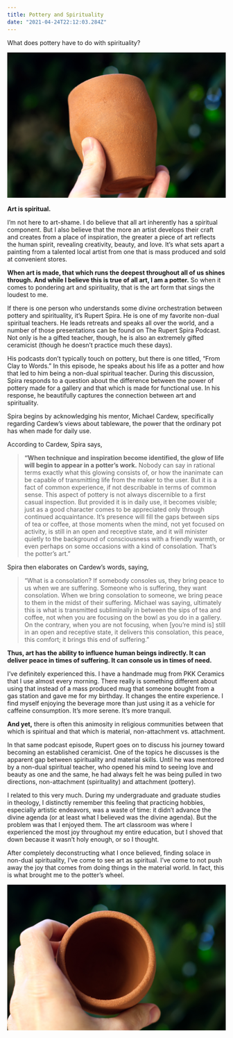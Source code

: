 ```yaml
---
title: Pottery and Spirituality
date: "2021-04-24T22:12:03.284Z"
---
```


What does pottery have to do with spirituality?

![A hand holding an unfired mug.](./pottery-spirituality-blog-1.jpg)

**Art is spiritual.**

I’m not here to art-shame. I do believe that all art inherently has a spiritual component. But I also believe that the more an artist develops their craft and creates from a place of inspiration, the greater a piece of art reflects the human spirit, revealing creativity, beauty, and love. It’s what sets apart a painting from a talented local artist from one that is mass produced and sold at convenient stores.

**When art is made, that which runs the deepest throughout all of us shines through. And while I believe this is true of all art, I am a potter.** So when it comes to pondering art and spirituality, that is the art form that sings the loudest to me.

If there is one person who understands some divine orchestration between pottery and spirituality, it’s Rupert Spira. He is one of my favorite non-dual spiritual teachers. He leads retreats and speaks all over the world, and a number of those presentations can be found on The Rupert Spira Podcast. Not only is he a gifted teacher, though, he is also an extremely gifted ceramicist (though he doesn’t practice much these days).

His podcasts don’t typically touch on pottery, but there is one titled, “From Clay to Words.” In this episode, he speaks about his life as a potter and how that led to him being a non-dual spiritual teacher. During this discussion, Spira responds to a question about the difference between the power of pottery made for a gallery and that which is made for functional use. In his response, he beautifully captures the connection between art and spirituality.

Spira begins by acknowledging his mentor, Michael Cardew, specifically regarding Cardew’s views about tableware, the power that the ordinary pot has when made for daily use.

According to Cardew, Spira says,

> **“When technique and inspiration become identified, the glow of life will begin to appear in a potter’s work.** Nobody can say in rational terms exactly what this glowing consists of, or how the inanimate can be capable of transmitting life from the maker to the user. But it is a fact of common experience, if not describable in terms of common sense. This aspect of pottery is not always discernible to a first casual inspection. But provided it is in daily use, it becomes visible; just as a good character comes to be appreciated only through continued acquaintance. It’s presence will fill the gaps between sips of tea or coffee, at those moments when the mind, not yet focused on activity, is still in an open and receptive state, and it will minister quietly to the background of consciousness with a friendly warmth, or even perhaps on some occasions with a kind of consolation. That’s the potter’s art.”

Spira then elaborates on Cardew’s words, saying,

> “What is a consolation? If somebody consoles us, they bring peace to us when we are suffering. Someone who is suffering, they want consolation. When we bring consolation to someone, we bring peace to them in the midst of their suffering. Michael was saying, ultimately this is what is transmitted subliminally in between the sips of tea and coffee, not when you are focusing on the bowl as you do in a gallery. On the contrary, when you are not focusing, when [you’re mind is] still in an open and receptive state, it delivers this consolation, this peace, this comfort; it brings this end of suffering.”

**Thus, art has the ability to influence human beings indirectly. It can deliver peace in times of suffering. It can console us in times of need.**

I’ve definitely experienced this. I have a handmade mug from PKK Ceramics that I use almost every morning. There really is something different about using that instead of a mass produced mug that someone bought from a gas station and gave me for my birthday. It changes the entire experience. I find myself enjoying the beverage more than just using it as a vehicle for caffeine consumption. It’s more serene. It’s more tranquil.

**And yet,** there is often this animosity in religious communities between that which is spiritual and that which is material, non-attachment vs. attachment.

In that same podcast episode, Rupert goes on to discuss his journey toward becoming an established ceramicist. One of the topics he discusses is the apparent gap between spirituality and material skills. Until he was mentored by a non-dual spiritual teacher, who opened his mind to seeing love and beauty as one and the same, he had always felt he was being pulled in two directions, non-attachment (spirituality) and attachment (pottery).

I related to this very much. During my undergraduate and graduate studies in theology, I distinctly remember this feeling that practicing hobbies, especially artistic endeavors, was a waste of time: it didn’t advance the divine agenda (or at least what I believed was the divine agenda). But the problem was that I enjoyed them. The art classroom was where I experienced the most joy throughout my entire education, but I shoved that down because it wasn’t holy enough, or so I thought.

After completely deconstructing what I once believed, finding solace in non-dual spirituality, I’ve come to see art as spiritual. I’ve come to not push away the joy that comes from doing things in the material world. In fact, this is what brought me to the potter’s wheel.

![A hand holding an unfired mug.](./pottery-spirituality-blog-2.jpg)
